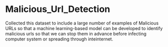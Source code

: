 # Malicious_Url_Detection
Collected this dataset to include a large number of examples of Malicious URLs so that a machine learning-based model can be developed to identify malicious urls so that we can stop them in advance before infecting computer system or spreading through inteinternet.
